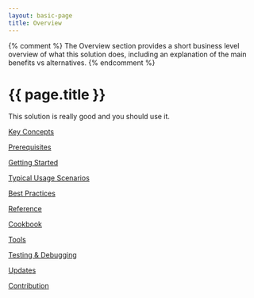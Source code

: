 ```yaml
---
layout: basic-page
title: Overview
---
```

{% comment %}
The Overview section provides a short business level overview of what this solution does, including an explanation of the main benefits vs alternatives.
{% endcomment %}

# {{ page.title }}
 
This solution is really good and you should use it. 

[Key Concepts]( ./key-concepts )

[Prerequisites]( ./prerequisites )

[Getting Started]( ./getting-started )

[Typical Usage Scenarios]( ./typical-scenarios )

[Best Practices]( ./best-practices )

[Reference]( ./reference/ )

[Cookbook]( ./cookbook )

[Tools]( ./tools )

[Testing & Debugging]( ./testing )

[Updates]( ./updates )

[Contribution]( ./contribution )
